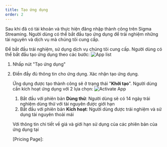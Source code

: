```yaml
---
title: Tạo ứng dụng
order: 2
---
```


Sau khi đã có tài khoản và thực hiện đăng nhập thành công trên Sigma Streaming. Người dùng có thể bắt đầu tạo ứng dụng để trải nghiệm những tài nguyên và dịch vụ mà chúng tôi cung cấp.

Để bắt đầu trải nghiệm, sử dụng dịch vụ chúng tôi cung cấp. Người dùng có thể bắt đầu tạo ứng dụng theo các bước:
![App list](/images/media-server/getstarted/app-list.png)

1. Nhấp nút "Tạo ứng dụng"

2. Điền đầy đủ thông tin cho ứng dụng. Xác nhận tạo ứng dụng. 

   Ứng dụng được tạo thành công sẽ ở trạng thái "**Khởi tạo**".  Người dùng cần kích hoạt ứng dụng với 2 lựa chọn:
   ![Activate App](/images/media-server/getstarted/app-initialized.png)

    1. Bắt đầu với phiên bản **Dùng thử**: Người dùng sẽ có 14 ngày trải nghiệm dùng thử với tài nguyên được giới hạn
    2. Bắt đầu với phiên bản **Kích hoạt**: Người dùng được trải nghiệm và sử dụng tài nguyên thoải mái

   Với thông tin chi tiết về giá và giới hạn sử dụng của các phiên bản của ứng dụng tại 

   [Pricing Page]: 

   

